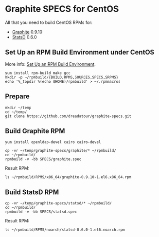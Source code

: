 Graphite SPECS for CentOS
=========================

All that you need to build CentOS RPMs for:

* [Graphite][graphite] 0.9.10
* [StatsD][statsd] 0.6.0


Set Up an RPM Build Environment under CentOS
--------------------------------------------

More info: [Set Up an RPM Build Environment][prepare-rpm].

    yum install rpm-build make gcc
    mkdir -p ~/rpmbuild/{BUILD,RPMS,SOURCES,SPECS,SRPMS}
    echo '%_topdir %(echo $HOME)/rpmbuild' > ~/.rpmmacros


Prepare
-------

    mkdir ~/temp
    cd ~/temp/
    git clone https://github.com/dreadatour/graphite-specs.git


Build Graphite RPM
------------------

	yum install openldap-devel cairo cairo-devel

    cp -vr ~/temp/graphite-specs/graphite/* ~/rpmbuild/
    cd ~/rpmbuild/
    rpmbuild -v -bb SPECS/graphite.spec

Result RPM:

    ls ~/rpmbuild/RPMS/x86_64/graphite-0.9.10-1.el6.x86_64.rpm


Build StatsD RPM
----------------

    cp -vr ~/temp/graphite-specs/statsd/* ~/rpmbuild/
    cd ~/rpmbuild/
    rpmbuild -v -bb SPECS/statsd.spec

Result RPM:

    ls ~/rpmbuild/RPMS/noarch/statsd-0.6.0-1.el6.noarch.rpm

[graphite]: https://launchpad.net/graphite
[statsd]: https://github.com/etsy/statsd
[prepare-rpm]: http://wiki.centos.org/HowTos/SetupRpmBuildEnvironment
